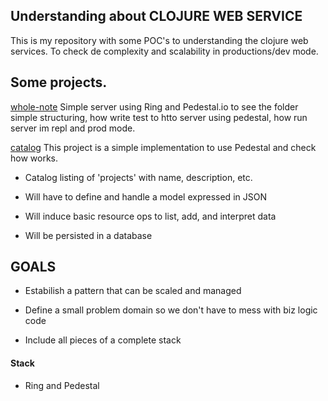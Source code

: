 ## Understanding about CLOJURE WEB SERVICE

This is my repository with some POC's to understanding
the clojure web services. To check de complexity and
scalability in productions/dev mode.

## Some projects.

[whole-note](./whole-note)
Simple server using Ring and Pedestal.io to see the  folder
simple structuring, how write test to htto server using pedestal,
how run server im repl and prod mode.

[catalog](./project-catalog)
This project is a simple implementation to use Pedestal and check
how works.





* Catalog listing of 'projects' with name, description, etc.

* Will have to define and handle a model expressed in JSON

* Will induce basic resource ops to list, add, and interpret data

* Will be persisted in a database


## GOALS

* Estabilish a pattern that can be scaled and managed

* Define a small problem domain so we don't have to mess with biz logic code

* Include all pieces of a complete stack



#### Stack

* Ring and Pedestal
